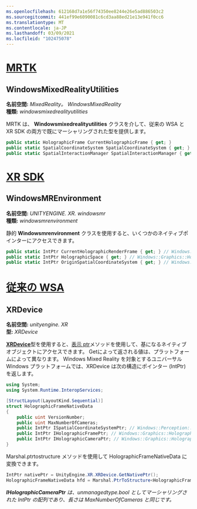 ```yaml
---
ms.openlocfilehash: 612168d7a1e56f74350ee8244e26e5ad886503c2
ms.sourcegitcommit: 441ef99e6090081c6cd3aa88ed21e13e941f0cc6
ms.translationtype: MT
ms.contentlocale: ja-JP
ms.lasthandoff: 03/09/2021
ms.locfileid: "102475078"
---
```

# <a name="mrtk"></a>[MRTK](#tab/mrtk)

## <a name="windowsmixedrealityutilities"></a>WindowsMixedRealityUtilities

**名前空間:** *MixedReality。 WindowsMixedReality*<br>
**種類:** *windowsmixedrealityutilities*

MRTK は、 **Windowsmixedrealityutilities** クラスを介して、従来の WSA と XR SDK の両方で既にマーシャリングされた型を提供します。

```cs
public static HolographicFrame CurrentHolographicFrame { get; }
public static SpatialCoordinateSystem SpatialCoordinateSystem { get; }
public static SpatialInteractionManager SpatialInteractionManager { get; }
```

# <a name="xr-sdk"></a>[XR SDK](#tab/xr)

## <a name="windowsmrenvironment"></a>WindowsMREnvironment

**名前空間:** *UNITYENGINE. XR. windowsmr*<br>
**種類:** *windowsmrenvironment*

静的 **Windowsmrenvironment** クラスを使用すると、いくつかのネイティブポインターにアクセスできます。

```cs
public static IntPtr CurrentHolographicRenderFrame { get; } // Windows::Graphics::Holographic::IHolographicFrame
public static IntPtr HolographicSpace { get; } // Windows::Graphics::Holographic::IHolographicSpace
public static IntPtr OriginSpatialCoordinateSystem { get; } // Windows::Perception::Spatial::ISpatialCoordinateSystem
```

# <a name="legacy-wsa"></a>[従来の WSA](#tab/wsa)

## <a name="xrdevice"></a>XRDevice

**名前空間:** *unityengine. XR*<br>
**型:** *XRDevice*

<a href="https://docs.unity3d.com/ScriptReference/XR.XRDevice.html" target="_blank">**XRDevice**</a>型を使用すると、<a href="https://docs.unity3d.com/ScriptReference/XR.XRDevice.GetNativePtr.html" target="_blank">表示 ptr</a>メソッドを使用して、基になるネイティブオブジェクトにアクセスできます。 Getによって返される値は、プラットフォームによって異なります。 Windows Mixed Reality を対象とするユニバーサル Windows プラットフォームでは、XRDevice は次の構造にポインター (IntPtr) を返します。

```cs
using System;
using System.Runtime.InteropServices;

[StructLayout(LayoutKind.Sequential)]
struct HolographicFrameNativeData
{
    public uint VersionNumber;
    public uint MaxNumberOfCameras;
    public IntPtr ISpatialCoordinateSystemPtr; // Windows::Perception::Spatial::ISpatialCoordinateSystem
    public IntPtr IHolographicFramePtr; // Windows::Graphics::Holographic::IHolographicFrame
    public IntPtr IHolographicCameraPtr; // Windows::Graphics::Holographic::IHolographicCamera
}
```

Marshal.ptrtostructure メソッドを使用して HolographicFrameNativeData に変換できます。

```cs
IntPtr nativePtr = UnityEngine.XR.XRDevice.GetNativePtr();
HolographicFrameNativeData hfd = Marshal.PtrToStructure<HolographicFrameNativeData>(nativePtr);
```

***IHolographicCameraPtr** は、unmanagedtype.bool としてマーシャリングされた IntPtr の配列であり、長さは MaxNumberOfCameras と同じです。*
